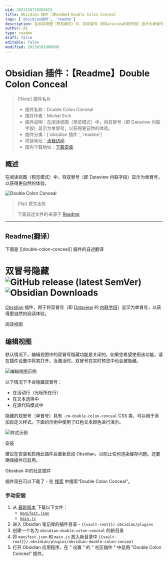 ```yaml
---
uid: 2023120719265623
title: Obsidian 插件：【Readme】Double Colon Conceal
tags: ['obsidian插件', 'readme']
description: 在阅读视图（预览模式）中，将双冒号（即Dataview内联字段）显示为单冒号，以获得更自然的体验。
author: AI
type: readme
draft: false
editable: false
modified: 20230101000000
---
```


# Obsidian 插件：【Readme】Double Colon Conceal

> [!Note] 插件名片
> - 插件名称：Double Colon Conceal
> - 插件作者：Michal Srch
> - 插件说明：在阅读视图（预览模式）中，将双冒号（即 Dataview 内联字段）显示为单冒号，以获得更自然的体验。
> - 插件分类：['obsidian 插件 ', 'readme']
> - 项目地址：[点我访问](https://github.com/msrch/obsidian-double-colon-conceal)
> - 国内下载地址：[下载安装](https://pkmer.cn/products/plugin/pluginMarket/?double-colon-conceal)

## 概述

在阅读视图（预览模式）中，将双冒号（即 Dataview 内联字段）显示为单冒号，以获得更自然的体验。

![Double Colon Conceal](https://cdn.pkmer.cn/covers/double-colon-conceal.png!pkmer)

> [!tip] 原文出处
>
>下面自述文件的来源于 [Readme](https://ghproxy.net/https://raw.githubusercontent.com/msrch/obsidian-double-colon-conceal/master/README.md)
>

---

## Readme(翻译）

下面是 [[double-colon-conceal]] 插件的自述翻译

# 双冒号隐藏 ![GitHub release (latest SemVer)](https://img.shields.io/github/v/release/msrch/obsidian-double-colon-conceal) ![Obsidian Downloads](https://img.shields.io/badge/dynamic/json?logo=obsidian&color=%23483699&label=downloads&query=%24%5B%22double-colon-conceal%22%5D.downloads&url=https%3A%2F%2Fraw.githubusercontent.com%2Fobsidianmd%2Fobsidian-releases%2Fmaster%2Fcommunity-plugin-stats.json)

[Obsidian](https://obsidian.md/) 插件，用于将双冒号（即 [Dataview](https://github.com/blacksmithgu/obsidian-dataview) 的 [内联字段](https://blacksmithgu.github.io/obsidian-dataview/annotation/add-metadata/#inline-fields)）显示为单冒号，以获得更自然的阅读体验。

阅读视图

## 编辑视图

默认情况下，编辑视图中的双冒号隐藏功能是关闭的。如果您希望使用该功能，请在插件设置中将其打开。当激活时，双冒号在实时预览中也会被隐藏。

![编辑视图示例](https://cdn.pkmer.cn/covers/double-colon-conceal_1_2.gif)

以下情况下不会隐藏双冒号：

- 在活动行（光标所在行）
- 在文本选择中
- 在源代码模式中

隐藏的双冒号（单冒号）具有 `.cm-double-colon-conceal` CSS 类，可以用于添加自定义样式。下面的示例中使用了红色文本颜色进行演示。

![样式示例](https://cdn.pkmer.cn/covers/double-colon-conceal_1_3.png!pkmer)

安装

建议在安装和启用此插件后重新启动 Obsidian，以防止任何渲染缓存问题。还要确保插件已启用。

Obsidian 中的社区插件

插件现在可以下载了 - 在 [搜索](https://obsidian.md/plugins?search=Double+Colon+Conceal) 中搜索“Double Colon Conceal”。

### 手动安装

1. 从 [最新版本](https://github.com/msrch/obsidian-double-colon-conceal/releases/latest) 下载以下文件：
   - [`manifest.json`](https://github.com/msrch/obsidian-double-colon-conceal/releases/latest/download/manifest.json)
   - [`main.js`](https://github.com/msrch/obsidian-double-colon-conceal/releases/latest/download/main.js)
2. 进入 Obsidian 笔记库的插件目录 - `{{vault-root}}/.obsidian/plugins`
3. 创建一个名为 `obsidian-double-colon-conceal` 的新目录
4. 将 `manifest.json` 和 `main.js` 放入新目录中
   `{{vault-root}}/.obsidian/plugins/obsidian-double-colon-conceal`
5. 打开 Obsidian 应用程序，在 " 设置 " 的 " 社区插件 " 中启用 "Double Colon Conceal" 插件。



